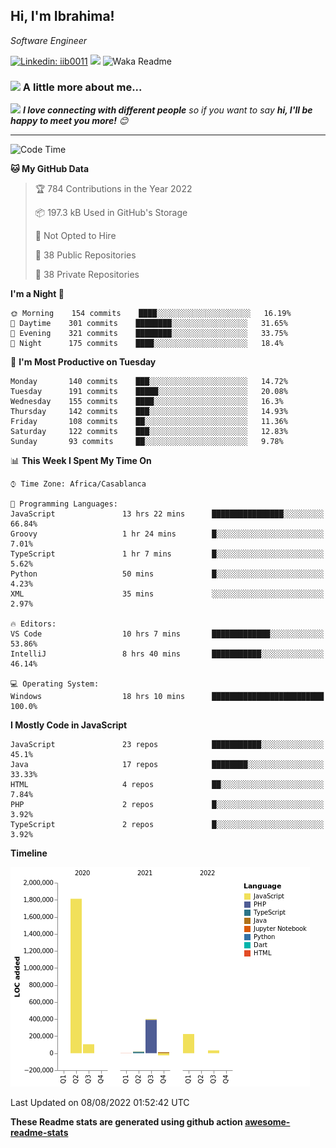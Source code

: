 <h2>Hi, I'm Ibrahima! </h2>
<p><em>Software Engineer 
</em></p>


[![Linkedin: iib0011](https://img.shields.io/badge/-iib0011-blue?style=flat-square&logo=Linkedin&logoColor=white&link=https://www.linkedin.com/in/iib0011/)](https://www.linkedin.com/in/iib0011/)
![](https://visitor-badge.glitch.me/badge?page_id=iib0011)
![Waka Readme](https://github.com/iib0011/iib0011/workflows/Waka%20Readme/badge.svg)


### <img src="https://media.giphy.com/media/VgCDAzcKvsR6OM0uWg/giphy.gif" width="50"> A little more about me...  


<img src="https://media.giphy.com/media/LnQjpWaON8nhr21vNW/giphy.gif" width="60"> <em><b>I love connecting with different people</b> so if you want to say <b>hi, I'll be happy to meet you more!</b> 😊</em>

---
<!--START_SECTION:waka-->
![Code Time](http://img.shields.io/badge/Code%20Time-0%20secs-blue)

**🐱 My GitHub Data** 

> 🏆 784 Contributions in the Year 2022
 > 
> 📦 197.3 kB Used in GitHub's Storage 
 > 
> 🚫 Not Opted to Hire
 > 
> 📜 38 Public Repositories 
 > 
> 🔑 38 Private Repositories  
 > 
**I'm a Night 🦉** 

```text
🌞 Morning    154 commits    ████░░░░░░░░░░░░░░░░░░░░░   16.19% 
🌆 Daytime    301 commits    ████████░░░░░░░░░░░░░░░░░   31.65% 
🌃 Evening    321 commits    ████████░░░░░░░░░░░░░░░░░   33.75% 
🌙 Night      175 commits    ████░░░░░░░░░░░░░░░░░░░░░   18.4%

```
📅 **I'm Most Productive on Tuesday** 

```text
Monday       140 commits    ███░░░░░░░░░░░░░░░░░░░░░░   14.72% 
Tuesday      191 commits    █████░░░░░░░░░░░░░░░░░░░░   20.08% 
Wednesday    155 commits    ████░░░░░░░░░░░░░░░░░░░░░   16.3% 
Thursday     142 commits    ███░░░░░░░░░░░░░░░░░░░░░░   14.93% 
Friday       108 commits    ██░░░░░░░░░░░░░░░░░░░░░░░   11.36% 
Saturday     122 commits    ███░░░░░░░░░░░░░░░░░░░░░░   12.83% 
Sunday       93 commits     ██░░░░░░░░░░░░░░░░░░░░░░░   9.78%

```


📊 **This Week I Spent My Time On** 

```text
⌚︎ Time Zone: Africa/Casablanca

💬 Programming Languages: 
JavaScript               13 hrs 22 mins      ████████████████░░░░░░░░░   66.84% 
Groovy                   1 hr 24 mins        █░░░░░░░░░░░░░░░░░░░░░░░░   7.01% 
TypeScript               1 hr 7 mins         █░░░░░░░░░░░░░░░░░░░░░░░░   5.62% 
Python                   50 mins             █░░░░░░░░░░░░░░░░░░░░░░░░   4.23% 
XML                      35 mins             ░░░░░░░░░░░░░░░░░░░░░░░░░   2.97%

🔥 Editors: 
VS Code                  10 hrs 7 mins       █████████████░░░░░░░░░░░░   53.86% 
IntelliJ                 8 hrs 40 mins       ███████████░░░░░░░░░░░░░░   46.14%

💻 Operating System: 
Windows                  18 hrs 10 mins      █████████████████████████   100.0%

```

**I Mostly Code in JavaScript** 

```text
JavaScript               23 repos            ███████████░░░░░░░░░░░░░░   45.1% 
Java                     17 repos            ████████░░░░░░░░░░░░░░░░░   33.33% 
HTML                     4 repos             ██░░░░░░░░░░░░░░░░░░░░░░░   7.84% 
PHP                      2 repos             █░░░░░░░░░░░░░░░░░░░░░░░░   3.92% 
TypeScript               2 repos             █░░░░░░░░░░░░░░░░░░░░░░░░   3.92%

```


**Timeline**

![Chart not found](https://raw.githubusercontent.com/iib0011/iib0011/master/charts/bar_graph.png) 


 Last Updated on 08/08/2022 01:52:42 UTC
<!--END_SECTION:waka-->

**These Readme stats are generated using github action [awesome-readme-stats](https://github.com/iib0011/waka-readme-stats)**

